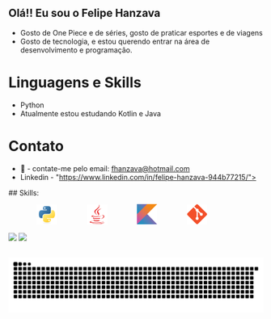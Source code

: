 ## Olá!! Eu sou o Felipe Hanzava

- Gosto de One Piece e de séries, gosto de praticar esportes e de viagens
- Gosto de tecnologia, e estou querendo entrar na área de desenvolvimento e programação.

# Linguagens e Skills
- Python 
- Atualmente estou estudando Kotlin e Java

# Contato
- 📧 - contate-me pelo email: fhanzava@hotmail.com
- Linkedin - "https://www.linkedin.com/in/felipe-hanzava-944b77215/">

 <div>
   ## Skills:
<p align="center">
    <img height="40" src="https://raw.githubusercontent.com/devicons/devicon/master/icons/python/python-original.svg">
    &nbsp;&nbsp;&nbsp;&nbsp;&nbsp;&nbsp;&nbsp;&nbsp;&nbsp;&nbsp;&nbsp;&nbsp;&nbsp;
    <img height="40" src="https://raw.githubusercontent.com/devicons/devicon/master/icons/java/java-plain.svg">
    &nbsp;&nbsp;&nbsp;&nbsp;&nbsp;&nbsp;&nbsp;&nbsp;&nbsp;&nbsp;&nbsp;&nbsp;&nbsp;
    <img height="40" src="https://raw.githubusercontent.com/devicons/devicon/master/icons/kotlin/kotlin-original.svg">
    &nbsp;&nbsp;&nbsp;&nbsp;&nbsp;&nbsp;&nbsp;&nbsp;&nbsp;&nbsp;&nbsp;&nbsp;&nbsp;
    <img height="40" src="https://raw.githubusercontent.com/devicons/devicon/master/icons/git/git-original.svg">
    &nbsp;&nbsp;&nbsp;&nbsp;&nbsp;&nbsp;&nbsp;&nbsp;&nbsp;&nbsp;&nbsp;&nbsp;&nbsp;
 
   
</p>
  <img height="150em" src="https://github-readme-stats.vercel.app/api?username=felipehanzava&show_icons=false&theme=dark&include_all_commits=true&count_private=true"/>
  <img height="150em" src="https://github-readme-stats.vercel.app/api/top-langs/?username=felipehanzava&layout=compact&langs_count=7&theme=dark"/>
</div>
 



  ##
 ![Snake animation](https://github.com/felipehanzava/felipehanzava/blob/output/github-contribution-grid-snake.svg)
